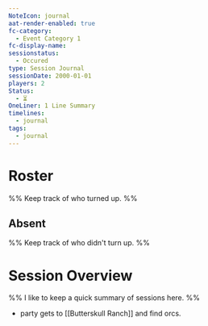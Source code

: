 ```yaml
---
NoteIcon: journal
aat-render-enabled: true
fc-category:
  - Event Category 1
fc-display-name: 
sessionstatus:
  - Occured
type: Session Journal
sessionDate: 2000-01-01
players: 2
Status:
  - ⏳
OneLiner: 1 Line Summary
timelines:
  - journal
tags:
  - journal
---
```




# Roster 

%% Keep track of who turned up. %%

## Absent

%% Keep track of who didn't turn up. %%

# Session Overview

%% I like to keep a quick summary of sessions here. %%

- party gets to [[Butterskull Ranch]] and find orcs.